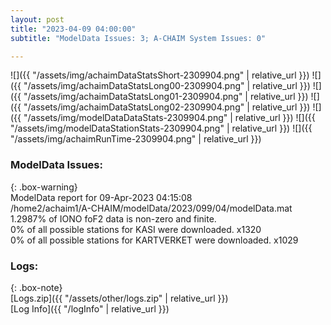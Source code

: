 ```yaml
---
layout: post
title: "2023-04-09 04:00:00"
subtitle: "ModelData Issues: 3; A-CHAIM System Issues: 0"

---
```


![]({{ "/assets/img/achaimDataStatsShort-2309904.png" | relative_url }})
![]({{ "/assets/img/achaimDataStatsLong00-2309904.png" | relative_url }})
![]({{ "/assets/img/achaimDataStatsLong01-2309904.png" | relative_url }})
![]({{ "/assets/img/achaimDataStatsLong02-2309904.png" | relative_url }})
![]({{ "/assets/img/modelDataDataStats-2309904.png" | relative_url }})
![]({{ "/assets/img/modelDataStationStats-2309904.png" | relative_url }})
![]({{ "/assets/img/achaimRunTime-2309904.png" | relative_url }})


### ModelData Issues:  
  
{: .box-warning}  
 ModelData report for 09-Apr-2023 04:15:08   
 /home2/achaim1/A-CHAIM/modelData/2023/099/04/modelData.mat   
 1.2987% of IONO foF2 data is non-zero and finite.   
 0% of all possible stations for KASI were downloaded. x1320   
 0% of all possible stations for KARTVERKET were downloaded. x1029   
  


### Logs:  
  
{: .box-note}  
[Logs.zip]({{ "/assets/other/logs.zip" | relative_url }})  
[Log Info]({{ "/logInfo" | relative_url }})  
